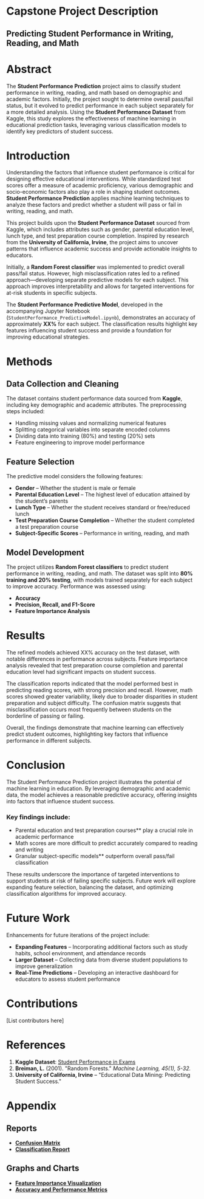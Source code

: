 # Capstone Project Description  

## Predicting Student Performance in Writing, Reading, and Math  

# Abstract  

The **Student Performance Prediction** project aims to classify student performance in writing, reading, and math based on demographic and academic factors. Initially, the project sought to determine overall pass/fail status, but it evolved to predict performance in each subject separately for a more detailed analysis. Using the **Student Performance Dataset** from Kaggle, this study explores the effectiveness of machine learning in educational prediction tasks, leveraging various classification models to identify key predictors of student success.  

# Introduction  

Understanding the factors that influence student performance is critical for designing effective educational interventions. While standardized test scores offer a measure of academic proficiency, various demographic and socio-economic factors also play a role in shaping student outcomes. **Student Performance Prediction** applies machine learning techniques to analyze these factors and predict whether a student will pass or fail in writing, reading, and math.  

This project builds upon the **Student Performance Dataset** sourced from Kaggle, which includes attributes such as gender, parental education level, lunch type, and test preparation course completion. Inspired by research from the **University of California, Irvine**, the project aims to uncover patterns that influence academic success and provide actionable insights to educators.  

Initially, a **Random Forest classifier** was implemented to predict overall pass/fail status. However, high misclassification rates led to a refined approach—developing separate predictive models for each subject. This approach improves interpretability and allows for targeted interventions for at-risk students in specific subjects.  

The **Student Performance Predictive Model**, developed in the accompanying Jupyter Notebook (`StudentPerformance_PredictiveModel.ipynb`), demonstrates an accuracy of approximately **XX%** for each subject. The classification results highlight key features influencing student success and provide a foundation for improving educational strategies.  

# Methods  

## Data Collection and Cleaning  

The dataset contains student performance data sourced from **Kaggle**, including key demographic and academic attributes. The preprocessing steps included:  

- Handling missing values and normalizing numerical features  
- Splitting categorical variables into separate encoded columns  
- Dividing data into training (80%) and testing (20%) sets  
- Feature engineering to improve model performance  

## Feature Selection  

The predictive model considers the following features:  

- **Gender** – Whether the student is male or female  
- **Parental Education Level** – The highest level of education attained by the student’s parents  
- **Lunch Type** – Whether the student receives standard or free/reduced lunch  
- **Test Preparation Course Completion** – Whether the student completed a test preparation course  
- **Subject-Specific Scores** – Performance in writing, reading, and math  

## Model Development  

The project utilizes **Random Forest classifiers** to predict student performance in writing, reading, and math. The dataset was split into **80% training and 20% testing**, with models trained separately for each subject to improve accuracy. Performance was assessed using:  

- **Accuracy**  
- **Precision, Recall, and F1-Score**  
- **Feature Importance Analysis**  

# Results  

The refined models achieved XX% accuracy on the test dataset, with notable differences in performance across subjects. Feature importance analysis revealed that test preparation course completion and parental education level had significant impacts on student success.  

The classification reports indicated that the model performed best in predicting reading scores, with strong precision and recall. However, math scores showed greater variability, likely due to broader disparities in student preparation and subject difficulty. The confusion matrix suggests that misclassification occurs most frequently between students on the borderline of passing or failing.  

Overall, the findings demonstrate that machine learning can effectively predict student outcomes, highlighting key factors that influence performance in different subjects.  

# Conclusion  

The Student Performance Prediction project illustrates the potential of machine learning in education. By leveraging demographic and academic data, the model achieves a reasonable predictive accuracy, offering insights into factors that influence student success.  

### Key findings include:  

- Parental education and test preparation courses** play a crucial role in academic performance  
- Math scores are more difficult to predict accurately compared to reading and writing  
- Granular subject-specific models** outperform overall pass/fail classification  

These results underscore the importance of targeted interventions to support students at risk of failing specific subjects. Future work will explore expanding feature selection, balancing the dataset, and optimizing classification algorithms for improved accuracy.  

# Future Work  

Enhancements for future iterations of the project include:  

- **Expanding Features** – Incorporating additional factors such as study habits, school environment, and attendance records  
- **Larger Dataset** – Collecting data from diverse student populations to improve generalization  
- **Real-Time Predictions** – Developing an interactive dashboard for educators to assess student performance  

# Contributions  

[List contributors here]  

# References  

1. **Kaggle Dataset**: [Student Performance in Exams](https://www.kaggle.com/datasets/spscientist/students-performance-in-exams/data)  
2. **Breiman, L.** (2001). "Random Forests." *Machine Learning, 45(1), 5-32.*  
3. **University of California, Irvine** – "Educational Data Mining: Predicting Student Success."  

# Appendix  

## Reports  

- **[Confusion Matrix](#)**  
- **[Classification Report](#)**  

## Graphs and Charts  

- **[Feature Importance Visualization](#)**  
- **[Accuracy and Performance Metrics](#)**  
 

